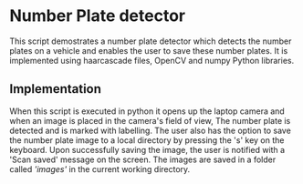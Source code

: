 # Number Plate detector
This script demostrates a number plate detector which detects the number plates on a vehicle and enables the user to save these number
plates. It is implemented using haarcascade files, OpenCV and numpy Python libraries.

## Implementation
When this script is executed in python it opens up the laptop camera and when an image is placed in the camera's field of view, The
number plate is detected and is marked with labelling. The user also has the option to save the number plate image to a local directory by pressing the 's' key on the keyboard. Upon successfully
saving the image, the user is notified with a 'Scan saved' message on the screen. The images are saved in a folder called *'images'*
in the current working directory.

